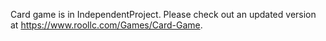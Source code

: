 Card game is in IndependentProject. Please check out an updated version at https://www.roollc.com/Games/Card-Game. 
